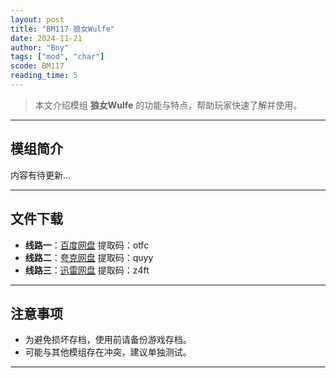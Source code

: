 ```yaml
---
layout: post
title: "BM117 狼女Wulfe"
date: 2024-11-21
author: "Bny"
tags: ["mod", "char"]
scode: BM117
reading_time: 5
---
```


> 本文介绍模组 **狼女Wulfe** 的功能与特点，帮助玩家快速了解并使用。

---

## 模组简介

内容有待更新...

---


## 文件下载
- **线路一**：[百度网盘](https://pan.baidu.com/s/1lcwvaT8QkI3gtJWMGwRQmw?pwd=otfc)  提取码：otfc  
- **线路二**：[夸克网盘](https://pan.quark.cn/s/84ac13b72f17?pwd=quyy)  提取码：quyy  
- **线路三**：[迅雷网盘](https://pan.xunlei.com/s/VOCCbeSXBY43ql3KgWuwRIPcA1?pwd=z4ft)  提取码：z4ft  

---

## 注意事项
- 为避免损坏存档，使用前请备份游戏存档。
- 可能与其他模组存在冲突，建议单独测试。

---

